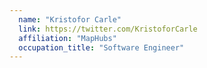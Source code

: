 ```yaml
---
  name: "Kristofor Carle"
  link: https://twitter.com/KristoforCarle
  affiliation: "MapHubs"
  occupation_title: "Software Engineer"
---
```

